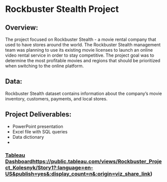 # Rockbuster Stealth Project
## Overview:
The project focused on Rockbuster Stealth - a movie rental company that used to have stores around the world. 
The Rockbuster Stealth management team was planning to use its existing movie licenses to launch an online video rental service in order to stay competitive. The project goal was to determine the most profitable movies and regions that should be prioritized when switching to the online platform.

## Data:
Rockbuster Stealth dataset contains information about the company’s movie inventory, customers, payments, and local stores.

## Project Deliverables:
- PowerPoint presentation
- Excel file with SQL queries
- Data dictionary
- 
### [Tableau Dashboard](https://public.tableau.com/views/Rockbuster_Project_Kolesnyk/Story1?:language=en-US&publish=yes&:display_count=n&:origin=viz_share_link)https://public.tableau.com/views/Rockbuster_Project_Kolesnyk/Story1?:language=en-US&publish=yes&:display_count=n&:origin=viz_share_link)
